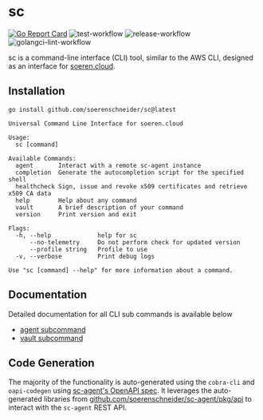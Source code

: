 # sc


[![Go Report Card](https://goreportcard.com/badge/github.com/soerenschneider/sc)](https://goreportcard.com/report/github.com/soerenschneider/sc)
![test-workflow](https://github.com/soerenschneider/sc/actions/workflows/test.yaml/badge.svg)
![release-workflow](https://github.com/soerenschneider/sc/actions/workflows/release-container.yaml/badge.svg)
![golangci-lint-workflow](https://github.com/soerenschneider/sc/actions/workflows/golangci-lint.yaml/badge.svg)

sc is a command-line interface (CLI) tool, similar to the AWS CLI, designed as an interface for [soeren.cloud](https://github.com/soerenschneider/soeren.cloud).

## Installation

```shell
go install github.com/soerenschneider/sc@latest
```

```
Universal Command Line Interface for soeren.cloud

Usage:
  sc [command]

Available Commands:
  agent       Interact with a remote sc-agent instance
  completion  Generate the autocompletion script for the specified shell
  healthcheck Sign, issue and revoke x509 certificates and retrieve x509 CA data
  help        Help about any command
  vault       A brief description of your command
  version     Print version and exit

Flags:
  -h, --help             help for sc
      --no-telemetry     Do not perform check for updated version
      --profile string   Profile to use
  -v, --verbose          Print debug logs

Use "sc [command] --help" for more information about a command.
```

## Documentation

Detailed documentation for all CLI sub commands is available below
- [agent subcommand](./docs/cli/agent/sc_agent.md)
- [vault subcommand](./docs/cli/vault/sc_vault.md)

## Code Generation

The majority of the functionality is auto-generated using the `cobra-cli` and `oapi-codegen` using [sc-agent's OpenAPI spec](https://github.com/soerenschneider/sc-agent/blob/main/openapi.yaml). It leverages the auto-generated libraries from [github.com/soerenschneider/sc-agent/pkg/api](https://github.com/soerenschneider/sc-agent/tree/main/pkg/api) to interact with the `sc-agent` REST API.
